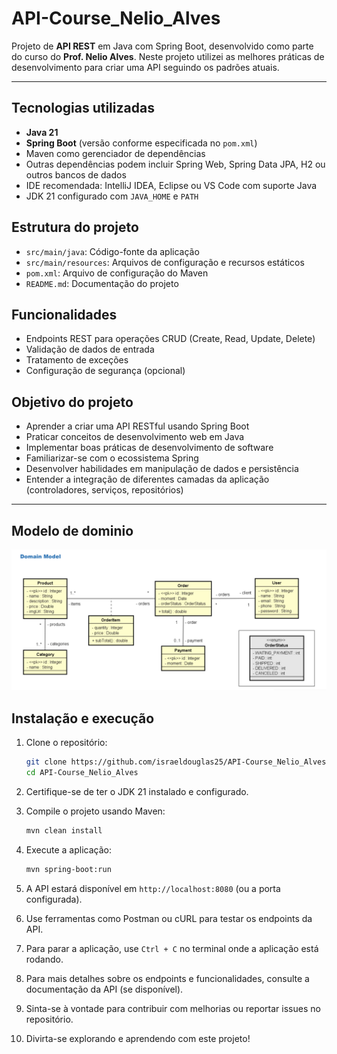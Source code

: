 # API-Course_Nelio_Alves

Projeto de **API REST** em Java com Spring Boot, desenvolvido como parte do curso do **Prof. Nelio Alves**.
Neste projeto utilizei as melhores práticas de desenvolvimento para criar uma API seguindo os padrões atuais.

---

##  Tecnologias utilizadas

- **Java 21**
- **Spring Boot** (versão conforme especificada no `pom.xml`)
- Maven como gerenciador de dependências
- Outras dependências podem incluir Spring Web, Spring Data JPA, H2 ou outros bancos de dados
- IDE recomendada: IntelliJ IDEA, Eclipse ou VS Code com suporte Java
- JDK 21 configurado com `JAVA_HOME` e `PATH`

## Estrutura do projeto

- `src/main/java`: Código-fonte da aplicação
- `src/main/resources`: Arquivos de configuração e recursos estáticos
- `pom.xml`: Arquivo de configuração do Maven
- `README.md`: Documentação do projeto

## Funcionalidades

- Endpoints REST para operações CRUD (Create, Read, Update, Delete)
- Validação de dados de entrada
- Tratamento de exceções
- Configuração de segurança (opcional)

## Objetivo do projeto

- Aprender a criar uma API RESTful usando Spring Boot
- Praticar conceitos de desenvolvimento web em Java
- Implementar boas práticas de desenvolvimento de software
- Familiarizar-se com o ecossistema Spring
- Desenvolver habilidades em manipulação de dados e persistência
- Entender a integração de diferentes camadas da aplicação (controladores, serviços, repositórios)

---

## Modelo de dominio
![img.png](img.png)

##  Instalação e execução

1. Clone o repositório:
   ```bash
   git clone https://github.com/israeldouglas25/API-Course_Nelio_Alves.git
   cd API-Course_Nelio_Alves

2. Certifique-se de ter o JDK 21 instalado e configurado.

3. Compile o projeto usando Maven:
   ```bash
   mvn clean install
   ```
4. Execute a aplicação:
   ```bash
   mvn spring-boot:run
   ```
5. A API estará disponível em `http://localhost:8080` (ou a porta configurada).
6. Use ferramentas como Postman ou cURL para testar os endpoints da API.
7. Para parar a aplicação, use `Ctrl + C` no terminal onde a aplicação está rodando.
8. Para mais detalhes sobre os endpoints e funcionalidades, consulte a documentação da API (se disponível).
9. Sinta-se à vontade para contribuir com melhorias ou reportar issues no repositório.
10. Divirta-se explorando e aprendendo com este projeto!

